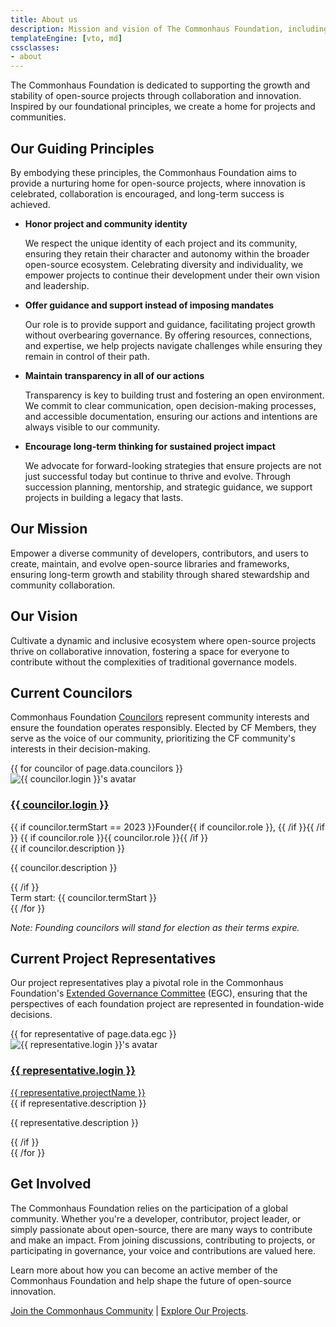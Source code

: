 ```yaml
---
title: About us
description: Mission and vision of The Commonhaus Foundation, including a list of current board members and project leaders.
templateEngine: [vto, md]
cssclasses:
- about
---
```


The Commonhaus Foundation is dedicated to supporting the growth and stability of open-source projects through collaboration and innovation. Inspired by our foundational principles, we create a home for projects and communities.

## Our Guiding Principles

By embodying these principles, the Commonhaus Foundation aims to provide a nurturing home for open-source projects, where innovation is celebrated, collaboration is encouraged, and long-term success is achieved.

- **Honor project and community identity**

    We respect the unique identity of each project and its community, ensuring they retain their character and autonomy within the broader open-source ecosystem. Celebrating diversity and individuality, we empower projects to continue their development under their own vision and leadership.

- **Offer guidance and support instead of imposing mandates**

    Our role is to provide support and guidance, facilitating project growth without overbearing governance. By offering resources, connections, and expertise, we help projects navigate challenges while ensuring they remain in control of their path.

- **Maintain transparency in all of our actions**

    Transparency is key to building trust and fostering an open environment. We commit to clear communication, open decision-making processes, and accessible documentation, ensuring our actions and intentions are always visible to our community.

- **Encourage long-term thinking for sustained project impact**

    We advocate for forward-looking strategies that ensure projects are not just successful today but continue to thrive and evolve. Through succession planning, mentorship, and strategic guidance, we support projects in building a legacy that lasts.

## Our Mission

Empower a diverse community of developers, contributors, and users to create, maintain, and evolve open-source libraries and frameworks, ensuring long-term growth and stability through shared stewardship and community collaboration.

## Our Vision

Cultivate a dynamic and inclusive ecosystem where open-source projects thrive on collaborative innovation, fostering a space for everyone to contribute without the complexities of traditional governance models.

## Current Councilors

Commonhaus Foundation [Councilors][cfc] represent community interests and ensure the foundation operates responsibly. Elected by CF Members, they serve as the voice of our community, prioritizing the CF community's interests in their decision-making.

<div class="cards">
{{ for councilor of page.data.councilors }}
  <div class="card">
    <img src="{{ councilor.avatar }}" alt="{{ councilor.login }}'s avatar" />
    <div class="text-content">
      <h3><a href="{{ councilor.url }}">{{ councilor.login }}</a></h3>
      <div class="subhead">
        {{ if councilor.termStart == 2023 }}Founder{{ if councilor.role }}, {{ /if }}{{ /if }}
        {{ if councilor.role }}{{ councilor.role }}{{ /if }}</div>
      {{ if councilor.description }}
        <p>{{ councilor.description }}</p>
      {{ /if }}
      <footer>Term start: {{ councilor.termStart }}</footer>
    </div>
  </div>
{{ /for }}
</div>

_Note: Founding councilors will stand for election as their terms expire._

## Current Project Representatives

Our project representatives play a pivotal role in the Commonhaus Foundation's [Extended Governance Committee][egc] (EGC), ensuring that the perspectives of each foundation project are represented in foundation-wide decisions.

<div class="cards">
{{ for representative of page.data.egc }}
  <div class="card">
    <img src="{{ representative.avatar }}" alt="{{ representative.login }}'s avatar" />
    <div class="text-content">
      <h3><a href="{{ representative.url }}">{{ representative.login }}</a></h3>
      <div class="subhead"><a href="{{ representative.projectUrl }}">{{ representative.projectName }}</a></div>
      {{ if representative.description }}
        <p>{{ representative.description }}</p>
      {{ /if }}
    </div>
  </div>
{{ /for }}
</div>

## Get Involved

The Commonhaus Foundation relies on the participation of a global community. Whether you're a developer, contributor, project leader, or simply passionate about open-source, there are many ways to contribute and make an impact. From joining discussions, contributing to projects, or participating in governance, your voice and contributions are valued here.

Learn more about how you can become an active member of the Commonhaus Foundation and help shape the future of open-source innovation.

[Join the Commonhaus Community](#join-the-community) | [Explore Our Projects](#explore-our-projects).

[cfc]: ../foundation/bylaws/3-cf-council.md
[egc]: ../foundation/bylaws/3-cf-council.md#extended-governance-committee-egc
